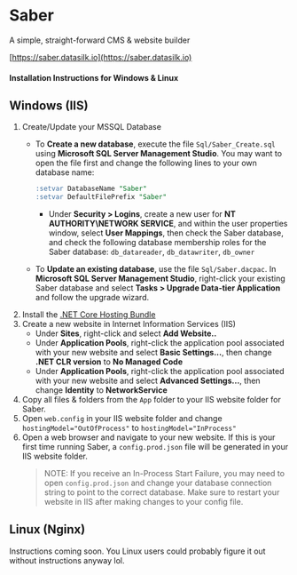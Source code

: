 # Saber
A simple, straight-forward CMS & website builder

[https://saber.datasilk.io](https://saber.datasilk.io)

#### Installation Instructions for Windows & Linux

## Windows (IIS)
1. Create/Update your MSSQL Database
    * To **Create a new database**, execute the file `Sql/Saber_Create.sql` using **Microsoft SQL Server Management Studio**. You may want to open the file first and change the following lines to your own database name:
        ``` sql
        :setvar DatabaseName "Saber"
        :setvar DefaultFilePrefix "Saber"
        ```
        * Under **Security > Logins**, create a new user for **NT AUTHORITY\NETWORK SERVICE**, and within the user properties window, select **User Mappings**, then check the Saber database, and check the following database membership roles for the Saber database: `db_datareader`, `db_datawriter`, `db_owner`

    * To **Update an existing database**, use the file `Sql/Saber.dacpac`. In **Microsoft SQL Server Management Studio**, right-click your existing Saber database and select **Tasks > Upgrade Data-tier Application** and follow the upgrade wizard.
2. Install the [.NET Core Hosting Bundle](https://docs.microsoft.com/en-us/aspnet/core/host-and-deploy/iis/?view=aspnetcore-3.1#install-the-net-core-hosting-bundle)
3. Create a new website in Internet Information Services (IIS)
    * Under **Sites**, right-click and select **Add Website..**
    * Under **Application Pools**, right-click the application pool associated with your new website and select **Basic Settings...**, then change **.NET CLR version** to **No Managed Code**
    * Under **Application Pools**, right-click the application pool associated with your new website and select **Advanced Settings...**, then change **Identity** to **NetworkService**
4. Copy all files & folders from the `App` folder to your IIS website folder for Saber.
5. Open `web.config` in your IIS website folder and change `hostingModel="OutOfProcess"` to `hostingModel="InProcess"`
6. Open a web browser and navigate to your new website. If this is your first time running Saber, a `config.prod.json` file will be generated in your IIS website folder.
    > NOTE: If you receive an In-Process Start Failure, you may need to open `config.prod.json` and change your database connection string to point to the correct database. Make sure to restart your website in IIS after making changes to your config file.

## Linux (Nginx)
Instructions coming soon. You Linux users could probably figure it out without instructions anyway lol.